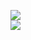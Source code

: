 [![](https://img.shields.io/badge/Made%20With-Github%20Spray-lightgrey.svg?style=for-the-badge&logo=github)](https://github.com/Annihil/github-spray#20240)  
[![](https://i.imgur.com/2DrTn0Z.gif)](https://github.com/Annihil/github-spray)